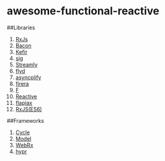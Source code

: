 # awesome-functional-reactive

##Libraries
1. [RxJs](https://github.com/Reactive-Extensions/RxJS)
2. [Bacon](https://github.com/baconjs/bacon.js)
3. [Kefir](https://github.com/pozadi/kefir)
4. [sig](https://github.com/justinvdm/sig)
5. [Streamly](https://github.com/webmatze/Streamly.js)
6. [flyd](https://github.com/paldepind/flyd)
7. [asyncplify](https://github.com/danylaporte/asyncplify)
8. [firera](https://github.com/mikolalex/firera)
9. [F](https://github.com/colin-dumitru/F.js.git)
10. [Reactive](https://github.com/mattbaker/Reactive.js)
11. [flapjax](https://github.com/brownplt/flapjax)
12. [RxJS(ES6)](https://github.com/ReactiveX/RxJS)

##Frameworks
1. [Cycle](https://github.com/staltz/cycle)
2. [Model](https://github.com/curran/model)
3. [WebRx](https://github.com/WebRxJS/WebRx)
4. [hypr](https://github.com/idmitriev/hypr)